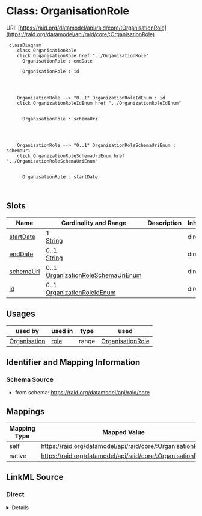 

# Class: OrganisationRole



URI: [https://raid.org/datamodel/api/raid/core/:OrganisationRole](https://raid.org/datamodel/api/raid/core/:OrganisationRole)






```mermaid
 classDiagram
    class OrganisationRole
    click OrganisationRole href "../OrganisationRole"
      OrganisationRole : endDate
        
      OrganisationRole : id
        
          
    
    
    OrganisationRole --> "0..1" OrganizationRoleIdEnum : id
    click OrganizationRoleIdEnum href "../OrganizationRoleIdEnum"

        
      OrganisationRole : schemaUri
        
          
    
    
    OrganisationRole --> "0..1" OrganizationRoleSchemaUriEnum : schemaUri
    click OrganizationRoleSchemaUriEnum href "../OrganizationRoleSchemaUriEnum"

        
      OrganisationRole : startDate
        
      
```




<!-- no inheritance hierarchy -->


## Slots

| Name | Cardinality and Range | Description | Inheritance |
| ---  | --- | --- | --- |
| [startDate](startDate.md) | 1 <br/> [String](String.md) |  | direct |
| [endDate](endDate.md) | 0..1 <br/> [String](String.md) |  | direct |
| [schemaUri](schemaUri.md) | 0..1 <br/> [OrganizationRoleSchemaUriEnum](OrganizationRoleSchemaUriEnum.md) |  | direct |
| [id](id.md) | 0..1 <br/> [OrganizationRoleIdEnum](OrganizationRoleIdEnum.md) |  | direct |





## Usages

| used by | used in | type | used |
| ---  | --- | --- | --- |
| [Organisation](Organisation.md) | [role](role.md) | range | [OrganisationRole](OrganisationRole.md) |






## Identifier and Mapping Information







### Schema Source


* from schema: https://raid.org/datamodel/api/raid/core




## Mappings

| Mapping Type | Mapped Value |
| ---  | ---  |
| self | https://raid.org/datamodel/api/raid/core/:OrganisationRole |
| native | https://raid.org/datamodel/api/raid/core/:OrganisationRole |







## LinkML Source

<!-- TODO: investigate https://stackoverflow.com/questions/37606292/how-to-create-tabbed-code-blocks-in-mkdocs-or-sphinx -->

### Direct

<details>
```yaml
name: OrganisationRole
from_schema: https://raid.org/datamodel/api/raid/core
slots:
- startDate
- endDate
attributes:
  schemaUri:
    name: schemaUri
    from_schema: https://raid.org/datamodel/api/raid/core
    domain_of:
    - Id
    - Contributor
    - Organisation
    - RelatedObject
    - Owner
    - RegistrationAgency
    - TitleType
    - DescriptionType
    - AccessType
    - ContributorPosition
    - ContributorRole
    - OrganisationRole
    - RelatedRaidType
    - RelatedObjectType
    - RelatedObjectCategory
    - Language
    - Subject
    - SpatialCoverage
    - TraditionalKnowledgeLabel
    range: OrganizationRoleSchemaUriEnum
  id:
    name: id
    from_schema: https://raid.org/datamodel/api/raid/core
    domain_of:
    - ClosedRaid
    - Id
    - Contributor
    - Organisation
    - RelatedRaid
    - RelatedObject
    - AlternateIdentifier
    - Owner
    - RegistrationAgency
    - TitleType
    - DescriptionType
    - AccessType
    - ContributorPosition
    - ContributorRole
    - OrganisationRole
    - RelatedRaidType
    - RelatedObjectType
    - RelatedObjectCategory
    - Language
    - Subject
    - SpatialCoverage
    - TraditionalKnowledgeLabel
    range: OrganizationRoleIdEnum

```
</details>

### Induced

<details>
```yaml
name: OrganisationRole
from_schema: https://raid.org/datamodel/api/raid/core
attributes:
  schemaUri:
    name: schemaUri
    from_schema: https://raid.org/datamodel/api/raid/core
    alias: schemaUri
    owner: OrganisationRole
    domain_of:
    - Id
    - Contributor
    - Organisation
    - RelatedObject
    - Owner
    - RegistrationAgency
    - TitleType
    - DescriptionType
    - AccessType
    - ContributorPosition
    - ContributorRole
    - OrganisationRole
    - RelatedRaidType
    - RelatedObjectType
    - RelatedObjectCategory
    - Language
    - Subject
    - SpatialCoverage
    - TraditionalKnowledgeLabel
    range: OrganizationRoleSchemaUriEnum
  id:
    name: id
    from_schema: https://raid.org/datamodel/api/raid/core
    alias: id
    owner: OrganisationRole
    domain_of:
    - ClosedRaid
    - Id
    - Contributor
    - Organisation
    - RelatedRaid
    - RelatedObject
    - AlternateIdentifier
    - Owner
    - RegistrationAgency
    - TitleType
    - DescriptionType
    - AccessType
    - ContributorPosition
    - ContributorRole
    - OrganisationRole
    - RelatedRaidType
    - RelatedObjectType
    - RelatedObjectCategory
    - Language
    - Subject
    - SpatialCoverage
    - TraditionalKnowledgeLabel
    range: OrganizationRoleIdEnum
  startDate:
    name: startDate
    from_schema: https://raid.org/datamodel/api/raid/core
    rank: 1000
    alias: startDate
    owner: OrganisationRole
    domain_of:
    - Date
    - Title
    - ContributorPosition
    - OrganisationRole
    range: string
    required: true
  endDate:
    name: endDate
    from_schema: https://raid.org/datamodel/api/raid/core
    rank: 1000
    alias: endDate
    owner: OrganisationRole
    domain_of:
    - Date
    - Title
    - ContributorPosition
    - OrganisationRole
    range: string

```
</details>